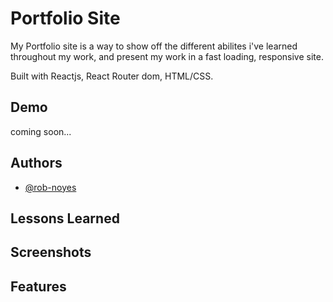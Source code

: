 # Portfolio Site

My Portfolio site is a way to show off the different abilites i've learned throughout my work, and present my work in a fast loading, responsive site.

Built with Reactjs, React Router dom, HTML/CSS.

## Demo

coming soon...

## Authors

- [@rob-noyes](https://www.github.com/rob-noyes)


## Lessons Learned



## Screenshots


## Features

